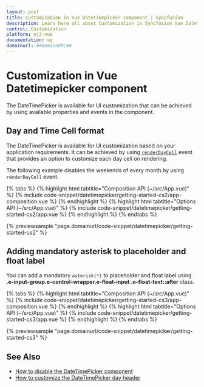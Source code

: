 ```yaml
---
layout: post
title: Customization in Vue Datetimepicker component | Syncfusion
description: Learn here all about Customization in Syncfusion Vue Datetimepicker component of Syncfusion Essential JS 2 and more.
control: Customization 
platform: ej2-vue
documentation: ug
domainurl: ##DomainURL##
---
```


# Customization in Vue Datetimepicker component

The DateTimePicker is available for UI customization that can be achieved by using available properties and events in the component.

## Day and Time Cell format

The DateTimePicker is available for UI customization based on your application requirements. It can be achieved by using [`renderDayCell`](https://ej2.syncfusion.com/vue/documentation/api/datetimepicker/renderDayCellEventArgs#renderdaycelleventargs) event that provides an option to customize each day cell on rendering.

The following example disables the weekends of every month by using `renderDayCell` event.

{% tabs %}
{% highlight html tabtitle="Composition API (~/src/App.vue)" %}
{% include code-snippet/datetimepicker/getting-started-cs2/app-composition.vue %}
{% endhighlight %}
{% highlight html tabtitle="Options API (~/src/App.vue)" %}
{% include code-snippet/datetimepicker/getting-started-cs2/app.vue %}
{% endhighlight %}
{% endtabs %}
        
{% previewsample "page.domainurl/code-snippet/datetimepicker/getting-started-cs2" %}

## Adding mandatory asterisk to placeholder and float label

You can add a mandatory `asterisk(*)` to placeholder and float label using <b>.e-input-group.e-control-wrapper.e-float-input .e-float-text::after</b> class.

{% tabs %}
{% highlight html tabtitle="Composition API (~/src/App.vue)" %}
{% include code-snippet/datetimepicker/getting-started-cs3/app-composition.vue %}
{% endhighlight %}
{% highlight html tabtitle="Options API (~/src/App.vue)" %}
{% include code-snippet/datetimepicker/getting-started-cs3/app.vue %}
{% endhighlight %}
{% endtabs %}
        
{% previewsample "page.domainurl/code-snippet/datetimepicker/getting-started-cs3" %}

## See Also

* [How to disable the DateTimePicker component](./how-to/disable-the-datetimepicker-component)
* [How to customize the DateTimePicker day header](./how-to/customize-the-datetimepicker-day-header)